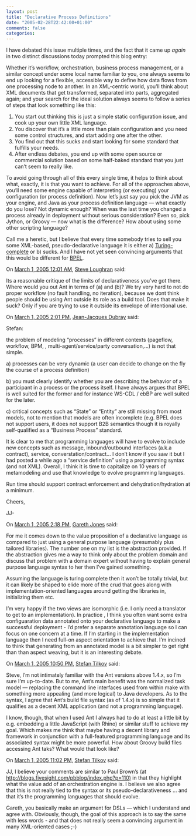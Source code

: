 ```yaml
---
layout: post
title: "Declarative Process Definitions"
date: "2005-02-28T22:42:00+01:00"
comments: false
categories: 
---
```


<p>I have debated this issue multiple times, and the fact that it came up <em>again</em> in two distinct discussions today prompted this blog entry: </p>

<p>Whether it&#8217;s workflow, orchestration, business process management, or a similar concept under some local name familiar to you, one always seems to end up looking for a flexible, accessible way to define how data flows from one processing node to another. In an XML-centric world, you&#8217;ll think about XML documents that get transformed, separated into parts, aggregated again; and your search for the ideal solution always seems to follow a series of steps that look something like this:</p>

<ol>
<li>You start out thinking this is just a simple static configuration issue, and cook up your own little XML language.</li>
<li>You discover that it&#8217;s a little more than plain configuration and you need some control structures, and start adding one after the other.</li>
<li>You find out that this sucks and start looking for some standard that fulfills your needs.</li>
<li>After endless debates, you end up with some open source or commercial solution based on some half-baked standard that you just can&#8217;t seem to really like.</li>
</ol>

<p>To avoid going through all of this every single time, it helps to think about what, exactly, it is that you want to achieve. For all of the approaches above, you&#8217;ll need some engine capable of interpreting (or executing) your configuration (or process definition). Now let&#8217;s just say you pick the JVM as your engine, and Java as your process definition language &#8212; what exactly do you lose? Not dynamic enough? When was the last time you changed a process already in deployment without serious consideration? Even so, pick Jython, or Groovy &#8212; now what is the difference? How about using some other scripting language? </p>

<p>Call me a heretic, but I believe that every time somebody tries to sell you some XML-based, pseudo-declarative language it is either a) <a href="http://en.wikipedia.org/wiki/Turing-complete">Turing-complete</a> or b) sucks. And I have not yet seen convincing arguments that this would be different for <a href="http://www-128.ibm.com/developerworks/library/specification/ws-bpel/">BPEL</a>.</p>

<section class="comments">

<div class="comment" id="comment-472">
On <a href="#comment-472" title="Permalink to this comment">March  1, 2005 12:01 AM</a>, <a href="http://www.1060.org/blogxter/publish/5" title="http://www.1060.org/blogxter/publish/5" rel="nofollow">Steve Loughran</a>
said:
<p>Its a reasonable critique of the limits of declarativeness you&#8217;ve got there. Where would you out Ant in terms of (a) and (b)? We try very hard to not do proper workflow (no fault handling, no iteration), because we dont think people should be using Ant outside its role as a build tool. Does that make it suck? Only if you are trying to use it outside its envelope of intentional use.</p>


<div class="comment" id="comment-473">
On <a href="#comment-473" title="Permalink to this comment">March  1, 2005  2:01 PM</a>, <a href="http://www.ebpml.org" title="http://www.ebpml.org" rel="nofollow">Jean-Jacques Dubray</a>
said:
<p>Stefan:</p>

<p>the problem of modeling &#8220;processes&#8221; in different contexts (pageflow, workflow, BPM, , multi-agent/service/party conversation,&#8230;) is not that simple.</p>

<p>a) processes can be very dynamic (a user can decide to change on the fly the course of a process definition)</p>

<p>b) you must clearly identify whether you are describing the behavior of a participant in a process or the process itself. I have always argues that BPEL is well suited for the former and for instance WS-CDL / ebBP are well suited for the later. </p>

<p>c) critical concepts such as &#8220;State&#8221; or &#8220;Entity&#8221; are still missing from most models, not to mention that models are often incomplete (e.g. BPEL does not support users, it does not support B2B semantics though it is royally self-qualified as a &#8220;Business Process&#8221; standard.</p>

<p>It is clear to me that programming languages will have to evolve to include new concepts such as message, inbound/outbound interfaces (a.k.a contract), service, converstation/contract&#8230; I don&#8217;t know if you saw it but I had posted a while ago a &#8220;service definition&#8221; using a programming syntax (and not XML). Overall, I think it is time to capitalize on 10 years of metamodeling and use that knowledge to evolve programming languages.</p>

<p>Run time should support contract enforcement and dehydration/hydration at a minimum. </p>

<p>Cheers,</p>

<p>JJ-</p>


<div class="comment" id="comment-474">
On <a href="#comment-474" title="Permalink to this comment">March  1, 2005  2:18 PM</a>, <a href="http://blogs.msdn.com/garethj" title="http://blogs.msdn.com/garethj" rel="nofollow">Gareth Jones</a>
said:
<p>For me it comes down to the value proposition of a declarative language as compared to just using a general purpose language (presumably plus tailored libraries).
The number one on my list is the abstraction provided.  If the abstraction gives me a way to think only about the problem domain and discuss that problem with a domain expert without having to explain general purpose language syntax to her then I&#8217;ve gained something. </p>

<p>Assuming the language is turing complete then it won&#8217;t be totally trivial, but it can likely be shaped to elide more of the crud that goes along with implementation-oriented languages around getting the libraries in, initializing them etc.</p>

<p>I&#8217;m very happy if the two views are isomorphic (i.e. I only need a translator to get to an implementation). In practice , I think you often want some extra configuaration data annotated onto your declarative language to make a successful deployment - I&#8217;d prefer a separate annotation language so I can focus on one concern at a time.  If I&#8217;m starting in the implementation language then I need full-on aspect orientation to achieve that.  I&#8217;m incined to think that generating from an annotated model is a bit simpler to get right than than aspect weaving, but it is an interesting debate.</p>


<div class="comment" id="comment-475">
On <a href="#comment-475" title="Permalink to this comment">March  1, 2005 10:50 PM</a>, <a href="/en/staff/st/">Stefan Tilkov</a>
said:
<p>Steve, I&#8217;m not intimately familiar with the Ant versions above 1.4.x, so I&#8217;m sure I&#8217;m up-to-date. But to me, Ant&#8217;s main benefit was the normalized task model &#8212; replacing the command line interfaces used from within make with something more appealing (and more logical) to Java developers. As to the syntax, I agree that Ant&#8217;s build file syntax (as of 1.4.x) is so simple that it qualifies as a decent XML application (and not a programming language). </p>

<p>I know, though, that when I used Ant I always had to do at least a little bit by e.g. embedding a little JavaScript (with Rhino) or similar stuff to achieve my goal. Which makes me think that maybe having a decent library and framework in conjunction with a full-featured programming language and its associated syntax might be more powerful. How about Groovy build files accessing Ant taks? What would that look like?</p>


<div class="comment" id="comment-476">
On <a href="#comment-476" title="Permalink to this comment">March  1, 2005 11:02 PM</a>, <a href="/en/staff/st/">Stefan Tilkov</a>
said:
<p>JJ, I believe your comments are similar to Paul Brown&#8217;s (at <a href="http://blogs.fivesight.com/pbblog/index.php?p=110)" rel="nofollow" /><a href="http://blogs.fivesight.com/pbblog/index.php?p=110)" rel="nofollow">http://blogs.fivesight.com/pbblog/index.php?p=110)</a> in that they highlight what the value add of an orchestration engine is. I believe we also agree that this is not really tied to the syntax or its pseudo-declarativeness &#8230; and that it&#8217;s the programming languages that should evolve. </p>

<p>Gareth, you basically make an argument for DSLs &#8212; which I understand and agree with. Obviously, though, the goal of this approach is to say the same with less words - and that does not really seem a convincing argument in many XML-oriented cases ;-)</p>


</section>

